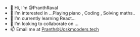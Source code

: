 - 👋 Hi, I’m @PranthRaval
- 👀 I’m interested in ...Playing piano , Coding , Solving maths..
- 🌱 I’m currently learning React...
- 💞️ I’m looking to collaborate on ...
- 📫 Email me at Pranth@Ucskmcoders.tech
